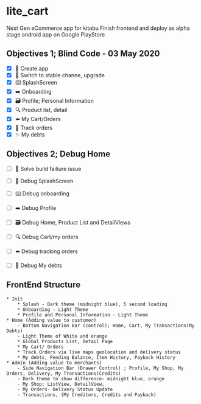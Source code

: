# lite_cart

Next Gen eCommerce app for kitabu
Finish frontend and deploy as alpha stage android app on Google PlayStore

## Objectives 1; Blind Code - 03 May 2020

* [x] 📝 Create app
* [x] 🔎 Switch to stable channe, upgrade
* [x] ⌨️ SplashScreen
* [x] ➡️ Onboarding
* [x] 🗃  Profile; Personal Information
* [x] 🔍 Product list, detail
* [x] ⬅️ My Cart/Orders
* [x] 🙈 Track orders
* [x] ✨ My debts

## Objectives 2; Debug Home

* [ ] 📝 Solve build failiure issue
* [ ] 🔎 Debug SplashScreen
* [ ] ⌨️ Debug onboarding
* [ ] ➡️ Debug Profile
* [ ] 🗃  Debug Home, Product List and DetailViews
* [ ] 🔍 Debug Cart/my orders
* [ ] ⬅️ Debug tracking orders
* [ ] 🙈 Debug My debts


## FrontEnd Structure

    * Init
        * Splash - Dark theme (midnight blue), 5 second loading
        * Onboarding - Light Theme
        * Profile and Personal Information - Light Theme
    * Home (Adding value to customer) 
        - Bottom Navigation Bar (control); Home, Cart, My Transactions(My Debts)
        - Light Theme of White and orange
        * Global Products List, Detail Page
        * My Cart/ Orders 
        * Track Orders via live maps geolocation and delivery status
        * My debts, Pending Balance, Item History, Payback History
    * Admin (Adding value to merchants)
        - Side Navigation Bar (Drawer Control) ; Profile, My Shop, My Orders, Delivery, My Transactions(Credits)
        - Dark theme to show difference- midnight blue, orange
        - My Shop; ListView, DetailView,
        - My Orders- Delivery Status Update
        - Transactions, (My Creditors, Credits and Payback)
